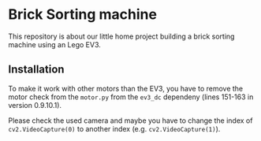 # Brick Sorting machine

This repository is about our little home project building a brick sorting machine using an Lego EV3.

## Installation

To make it work with other motors than the EV3, you have to remove the motor check from the `motor.py` from the `ev3_dc` dependeny (lines 151-163 in version 0.9.10.1).

Please check the used camera and maybe you have to change the index of `cv2.VideoCapture(0)` to another index (e.g. `cv2.VideoCapture(1)`).
